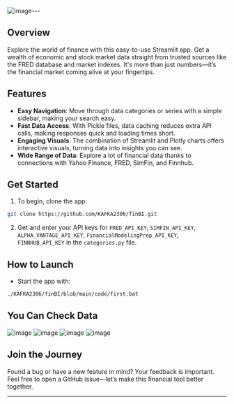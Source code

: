 ![image](https://github.com/KAFKA2306/finBI/assets/137051370/4826facc-2664-4108-9257-2599fa0e1345)---

## Overview
Explore the world of finance with this easy-to-use Streamlit app. Get a wealth of economic and stock market data straight from trusted sources like the FRED database and market indexes. It's more than just numbers—it’s the financial market coming alive at your fingertips.

## Features

- **Easy Navigation**: Move through data categories or series with a simple sidebar, making your search easy.
- **Fast Data Access**: With Pickle files, data caching reduces extra API calls, making responses quick and loading times short.
- **Engaging Visuals**: The combination of Streamlit and Plotly charts offers interactive visuals, turning data into insights you can see.
- **Wide Range of Data**: Explore a lot of financial data thanks to connections with Yahoo Finance, FRED, SimFin, and Finnhub.

## Get Started

1. To begin, clone the app:
```bash
git clone https://github.com/KAFKA2306/finBI.git
```
2. Get and enter your API keys for `FRED_API_KEY`, `SIMFIN_API_KEY`, `ALPHA_VANTAGE_API_KEY`, `FinancialModelingPrep_API_KEY`, `FINNHUB_API_KEY` in the `categories.py` file.

## How to Launch

- Start the app with:
```bash
./KAFKA2306/finBI/blob/main/code/first.bat
```

## You Can Check Data
![image](https://github.com/KAFKA2306/finBI/assets/137051370/39ac06ae-bb9c-4626-93f5-59fd8fd47285)
![image](https://github.com/KAFKA2306/finBI/assets/137051370/8df85103-edb5-46db-b7d8-837ca217796e)
![image](https://github.com/KAFKA2306/finBI/assets/137051370/540fa83b-da02-451c-a41b-7f90a5895bff)
![image](https://github.com/KAFKA2306/finBI/assets/137051370/dacfb657-e18e-41f7-aef4-a3805dca5f28)


## Join the Journey

Found a bug or have a new feature in mind? Your feedback is important. Feel free to open a GitHub issue—let’s make this financial tool better together.

---
